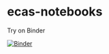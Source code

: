 # ecas-notebooks

Try on Binder

[![Binder](https://mybinder.org/badge.svg)](https://mybinder.org/v2/gh/statiksof/ecas-notebooks.git/master?filepath=https%3A%2F%2Fgithub.com%2Fstatiksof%2Fecas-notebooks%2Ftree%2Fmaster%2Fnotebooks)
